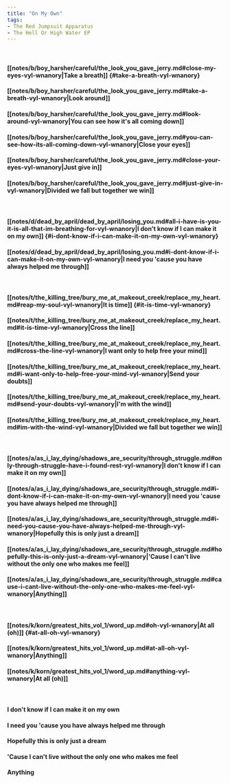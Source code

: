 ```yaml
---
title: "On My Own"
tags:
- The Red Jumpsuit Apparatus
- The Hell Or High Water EP
---
```

&nbsp;
#### [[notes/b/boy_harsher/careful/the_look_you_gave_jerry.md#close-my-eyes-vyl-wnanory|Take a breath]] {#take-a-breath-vyl-wnanory}
#### [[notes/b/boy_harsher/careful/the_look_you_gave_jerry.md#take-a-breath-vyl-wnanory|Look around]]
#### [[notes/b/boy_harsher/careful/the_look_you_gave_jerry.md#look-around-vyl-wnanory|You can see how it's all coming down]]
#### [[notes/b/boy_harsher/careful/the_look_you_gave_jerry.md#you-can-see-how-its-all-coming-down-vyl-wnanory|Close your eyes]]
#### [[notes/b/boy_harsher/careful/the_look_you_gave_jerry.md#close-your-eyes-vyl-wnanory|Just give in]]
#### [[notes/b/boy_harsher/careful/the_look_you_gave_jerry.md#just-give-in-vyl-wnanory|Divided we fall but together we win]]
&nbsp;
#### [[notes/d/dead_by_april/dead_by_april/losing_you.md#all-i-have-is-you-it-is-all-that-im-breathing-for-vyl-wnanory|I don't know if I can make it on my own]] {#i-dont-know-if-i-can-make-it-on-my-own-vyl-wnanory}
#### [[notes/d/dead_by_april/dead_by_april/losing_you.md#i-dont-know-if-i-can-make-it-on-my-own-vyl-wnanory|I need you 'cause you have always helped me through]]
&nbsp;
#### [[notes/t/the_killing_tree/bury_me_at_makeout_creek/replace_my_heart.md#reap-my-soul-vyl-wnanory|It is time]] {#it-is-time-vyl-wnanory}
#### [[notes/t/the_killing_tree/bury_me_at_makeout_creek/replace_my_heart.md#it-is-time-vyl-wnanory|Cross the line]]
#### [[notes/t/the_killing_tree/bury_me_at_makeout_creek/replace_my_heart.md#cross-the-line-vyl-wnanory|I want only to help free your mind]]
#### [[notes/t/the_killing_tree/bury_me_at_makeout_creek/replace_my_heart.md#i-want-only-to-help-free-your-mind-vyl-wnanory|Send your doubts]]
#### [[notes/t/the_killing_tree/bury_me_at_makeout_creek/replace_my_heart.md#send-your-doubts-vyl-wnanory|I'm with the wind]]
#### [[notes/t/the_killing_tree/bury_me_at_makeout_creek/replace_my_heart.md#im-with-the-wind-vyl-wnanory|Divided we fall but together we win]]
&nbsp;
#### [[notes/a/as_i_lay_dying/shadows_are_security/through_struggle.md#only-through-struggle-have-i-found-rest-vyl-wnanory|I don't know if I can make it on my own]]
#### [[notes/a/as_i_lay_dying/shadows_are_security/through_struggle.md#i-dont-know-if-i-can-make-it-on-my-own-vyl-wnanory|I need you 'cause you have always helped me through]]
#### [[notes/a/as_i_lay_dying/shadows_are_security/through_struggle.md#i-need-you-cause-you-have-always-helped-me-through-vyl-wnanory|Hopefully this is only just a dream]]
#### [[notes/a/as_i_lay_dying/shadows_are_security/through_struggle.md#hopefully-this-is-only-just-a-dream-vyl-wnanory|'Cause I can't live without the only one who makes me feel]]
#### [[notes/a/as_i_lay_dying/shadows_are_security/through_struggle.md#cause-i-cant-live-without-the-only-one-who-makes-me-feel-vyl-wnanory|Anything]]
&nbsp;
#### [[notes/k/korn/greatest_hits_vol_1/word_up.md#oh-vyl-wnanory|At all (oh)]] {#at-all-oh-vyl-wnanory}
#### [[notes/k/korn/greatest_hits_vol_1/word_up.md#at-all-oh-vyl-wnanory|Anything]]
#### [[notes/k/korn/greatest_hits_vol_1/word_up.md#anything-vyl-wnanory|At all (oh)]]
&nbsp;
#### I don't know if I can make it on my own
#### I need you 'cause you have always helped me through
#### Hopefully this is only just a dream
#### 'Cause I can't live without the only one who makes me feel
#### Anything
